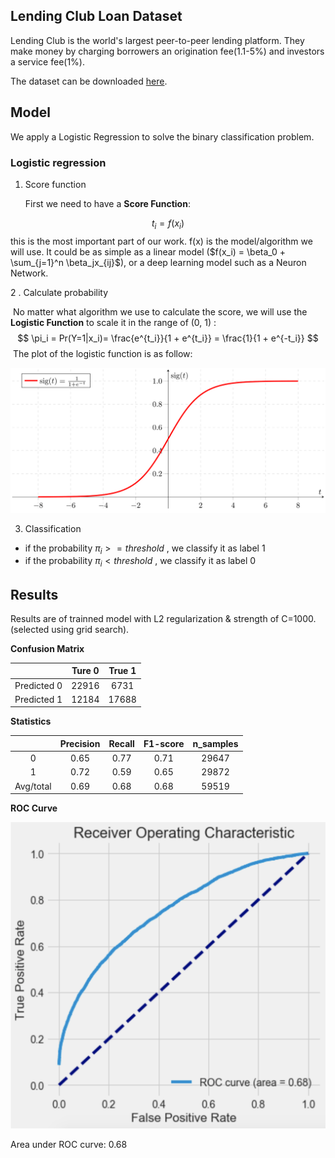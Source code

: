 ## Lending Club Loan Dataset

Lending Club is the world's largest peer-to-peer lending platform. They make money by charging borrowers an origination fee(1.1-5%) and investors a service fee(1%). 

The dataset can be downloaded [here](https://www.lendingclub.com/info/download-data.action).



## Model

We apply a Logistic Regression to solve the binary classification problem.

### Logistic regression

1. Score function

   First we need to have a **Score Function**: 

$$
t_i = f(x_i)
$$
​	this is the most important part of our work. f(x) is the model/algorithm we will use. It could be as simple as a linear model ($f(x_i) = \beta_0 + \sum_{j=1}^n \beta_jx_{ij}$), or a deep learning model such as a Neuron Network.

2 . Calculate probability

​	No matter what algorithm we use to calculate the score, we will use the **Logistic Function** to scale it in the range of (0, 1) :
$$
\pi_i = Pr(Y=1|x_i)=  \frac{e^{t_i}}{1 + e^{t_i}} = \frac{1}{1 + e^{-t_i}}
$$
​	The plot of the logistic function is as follow:

![](image/logfunc.png) 

3. Classification

- if the probability $\pi_i >= threshold$ , we classify it as label 1
- if the probability $\pi_i < threshold$ , we classify it as label 0



## Results

Results are of trainned model with L2 regularization & strength of C=1000. (selected using grid search).

**Confusion Matrix**

|             | Ture 0 | True 1 |
| :---------: | :----: | :----: |
| Predicted 0 | 22916  |  6731  |
| Predicted 1 | 12184  | 17688  |

**Statistics**

|           | Precision | Recall | F1-score | n_samples |
| :-------: | :-------: | :----: | :------: | :-------: |
|     0     |   0.65    |  0.77  |   0.71   |   29647   |
|     1     |   0.72    |  0.59  |   0.65   |   29872   |
| Avg/total |   0.69    |  0.68  |   0.68   |   59519   |

**ROC Curve**

![roc](image/roc.png)

Area under ROC curve: 0.68